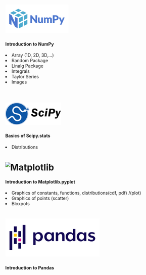 
# <img alt="NumPy" src="https://github.com/ericsargsyan/python_ysu/blob/master/logos/numpylogo.svg" height="90">

<h4>Introduction to NumPy</h4>
  <li>Array (1D, 2D, 3D,...)</li>
  <li>Random Package</li>
  <li>Linalg Package</li>
  <li>Integrals</li>
  <li>Taylor Series</li>
  <li>Images</li><br>


# <img alt="SciPy" src="https://github.com/ericsargsyan/python_ysu/blob/master/logos/scipylogo.png" height="70">

<h4>Basics of Scipy.stats</h4>
  <li>Distributions</li>

# <img alt="Matplotlib" src="https://matplotlib.org/_static/logo2.svg" height="90">

<h4>Introduction to Matplotlib.pyplot</h4>
  <li>Graphics of constants, functions, distributions(cdf, pdf) /(plot)</li>
  <li>Graphics of points (scatter)</li>
  <li>Bloxpots</li>


# <img alt="Pandas" src="https://github.com/ericsargsyan/python_ysu/blob/master/logos/Pandas_logo.png" height="120">

  <h4>Introduction to Pandas</h4>
  
